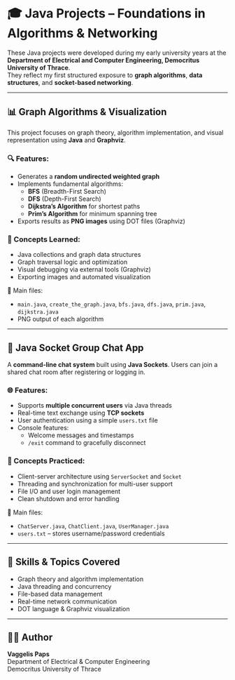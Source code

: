 # 🎓 Java Projects – Foundations in Algorithms & Networking

These Java projects were developed during my early university years at the **Department of Electrical and Computer Engineering, Democritus University of Thrace**.  
They reflect my first structured exposure to **graph algorithms**, **data structures**, and **socket-based networking**.

---

## 📊 Graph Algorithms & Visualization

This project focuses on graph theory, algorithm implementation, and visual representation using **Java** and **Graphviz**.

### 🔍 Features:
- Generates a **random undirected weighted graph**
- Implements fundamental algorithms:
  - **BFS** (Breadth-First Search)
  - **DFS** (Depth-First Search)
  - **Dijkstra’s Algorithm** for shortest paths
  - **Prim’s Algorithm** for minimum spanning tree
- Exports results as **PNG images** using DOT files (Graphviz)

### 🧠 Concepts Learned:
- Java collections and graph data structures
- Graph traversal logic and optimization
- Visual debugging via external tools (Graphviz)
- Exporting images and automated visualization

📁 Main files:
- `main.java`, `create_the_graph.java`, `bfs.java`, `dfs.java`, `prim.java`, `dijkstra.java`
- PNG output of each algorithm

---

## 💬 Java Socket Group Chat App

A **command-line chat system** built using **Java Sockets**. Users can join a shared chat room after registering or logging in.

### 🌐 Features:
- Supports **multiple concurrent users** via Java threads
- Real-time text exchange using **TCP sockets**
- User authentication using a simple `users.txt` file
- Console features:
  - Welcome messages and timestamps
  - `/exit` command to gracefully disconnect

### 🧠 Concepts Practiced:
- Client-server architecture using `ServerSocket` and `Socket`
- Threading and synchronization for multi-user support
- File I/O and user login management
- Clean shutdown and error handling

📁 Main files:
- `ChatServer.java`, `ChatClient.java`, `UserManager.java`
- `users.txt` – stores username/password credentials

---

## 🧠 Skills & Topics Covered

- Graph theory and algorithm implementation
- Java threading and concurrency
- File-based data management
- Real-time network communication
- DOT language & Graphviz visualization

---

## 👨‍💻 Author

**Vaggelis Paps**  
Department of Electrical & Computer Engineering  
Democritus University of Thrace
